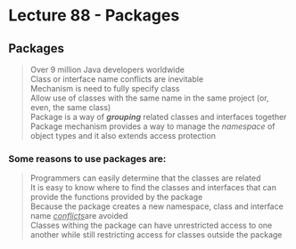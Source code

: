 # Lecture 88 - Packages

## Packages <a name="packages">
> Over 9 million Java developers worldwide <br />
> Class or interface name conflicts are inevitable <br />
> Mechanism is need to fully specify class <br />
> Allow use of classes with the same name in the same project (or, even, the same class) <br />
> Package is a way of ___grouping___ related classes and interfaces together <br />
> Package mechanism provides a way to manage the _namespace_ of object types and it also extends 
> access protection <br />

### Some reasons to use packages are: 
> Programmers can easily determine that the classes are related <br />
> It is easy to know where to find the classes and interfaces that can provide the functions provided by the package <br />
> Because the package creates a new namespace, class and interface name <u>_conflicts_</u>are avoided<br />
> Classes withing the package can have unrestricted access to one another while still restricting
> access for classes outside the package<br />